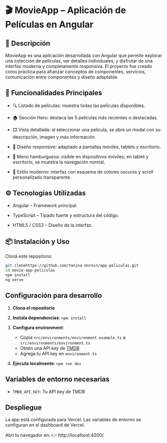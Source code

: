# 🎬 MovieApp – Aplicación de Películas en Angular

## 📖 Descripción

MovieApp es una aplicación desarrollada con Angular que permite explorar una colección de películas, ver detalles individuales, y disfrutar de una interfaz moderna y completamente responsiva.
El proyecto fue creado como práctica para afianzar conceptos de componentes, servicios, comunicación entre componentes y diseño adaptable.

## 🚀 Funcionalidades Principales

- 🔍 Listado de películas: muestra todas las películas disponibles.

- 🏠 Sección Hero: destaca las 5 películas más recientes o destacadas.

- 🎞️ Vista detallada: al seleccionar una película, se abre un modal con su descripción, imagen y más información.

- 📱 Diseño responsive: adaptado a pantallas móviles, tablets y escritorio.

- 🍔 Menú hamburguesa: visible en dispositivos móviles; en tablet y escritorio, se muestra la navegación normal.

- 🌙 Estilo moderno: interfaz con esquema de colores oscuros y scroll personalizado transparente.

## ⚙️ Tecnologías Utilizadas

- Angular – Framework principal.

- TypeScript – Tipado fuerte y estructura del código.

- HTML5 / CSS3 – Diseño de la interfaz.

## 📦 Instalación y Uso

Cloná este repositorio:
```bash
git clonehttps://github.com/Yanina-Unrein/app-peliculas.git
cd movie-app-peliculas
npm install
ng serve
```

## Configuración para desarrollo

1. **Clona el repositorio**
2. **Instala dependencias**: `npm install`
3. **Configura environment**:
   - Copia `src/environments/environment.example.ts` a `src/environments/environment.ts`
   - Obtén una API key de [TMDB](https://www.themoviedb.org/settings/api)
   - Agrega tu API key en `environment.ts`

4. **Ejecuta localmente**: `npm run dev`

## Variables de entorno necesarias

- `TMDB_API_KEY`: Tu API key de TMDB

## Despliegue

La app está configurada para Vercel. Las variables de entorno se configuran en el dashboard de Vercel.

Abrí tu navegador en:
👉 http://localhost:4200/